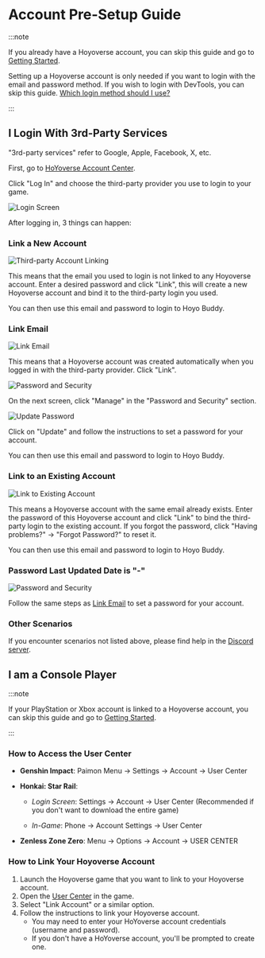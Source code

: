 # Account Pre-Setup Guide

:::note

If you already have a Hoyoverse account, you can skip this guide and go to [Getting Started](./Getting-Started.md).

Setting up a Hoyoverse account is only needed if you want to login with the email and password method. If you wish to login with DevTools, you can skip this guide. [Which login method should I use?](./FAQ.md#which-login-method-should-i-use)

:::

## I Login With 3rd-Party Services

"3rd-party services" refer to Google, Apple, Facebook, X, etc.

First, go to [HoYoverse Account Center](https://account.hoyoverse.com).

Click "Log In" and choose the third-party provider you use to login to your game.

![Login Screen](../src/assets/images/hb-account/web/account-log-in.png)

After logging in, 3 things can happen:

### Link a New Account

![Third-party Account Linking](../src/assets/images/hb-account/web/sign-up_google-link.png)

This means that the email you used to login is not linked to any Hoyoverse account. Enter a desired password and click "Link", this will create a new Hoyoverse account and bind it to the third-party login you used.

You can then use this email and password to login to Hoyo Buddy.

### Link Email

![Link Email](../src/assets/images/hb-account/web/link-email.png)

This means that a Hoyoverse account was created automatically when you logged in with the third-party provider. Click "Link".

![Password and Security](../src/assets/images/hb-account/web/password-and-security.png)

On the next screen, click "Manage" in the "Password and Security" section.

![Update Password](../src/assets/images/hb-account/web/update-password.png)

Click on "Update" and follow the instructions to set a password for your account.

You can then use this email and password to login to Hoyo Buddy.

### Link to an Existing Account

![Link to Existing Account](../src/assets/images/hb-account/web/link-existing.png)

This means a Hoyoverse account with the same email already exists. Enter the password of this Hoyoverse account and click "Link" to bind the third-party login to the existing account. If you forgot the password, click "Having problems?" -> "Forgot Password?" to reset it.

You can then use this email and password to login to Hoyo Buddy.

### Password Last Updated Date is "-"

![Password and Security](../src/assets/images/hb-account/web/password-and-security.png)

Follow the same steps as [Link Email](#link-email) to set a password for your account.

### Other Scenarios

If you encounter scenarios not listed above, please find help in the [Discord server](https://link.seria.moe/hb-dc).

## I am a Console Player

:::note

If your PlayStation or Xbox account is linked to a Hoyoverse account, you can skip this guide and go to [Getting Started](./Getting-Started.md).

:::

### How to Access the User Center

- **Genshin Impact**: Paimon Menu -> Settings -> Account -> User Center

- **Honkai: Star Rail**:

  - *Login Screen*: Settings -> Account -> User Center (Recommended if you don't want to download the entire game)

  - *In-Game*: Phone -> Account Settings -> User Center

- **Zenless Zone Zero**: Menu -> Options -> Account -> USER CENTER

### How to Link Your Hoyoverse Account

1. Launch the Hoyoverse game that you want to link to your Hoyoverse account.
2. Open the [User Center](#how-to-access-the-user-center) in the game.
3. Select "Link Account" or a similar option.
4. Follow the instructions to link your Hoyoverse account.
   - You may need to enter your HoYoverse account credentials (username and password).
   - If you don't have a HoYoverse account, you'll be prompted to create one.
